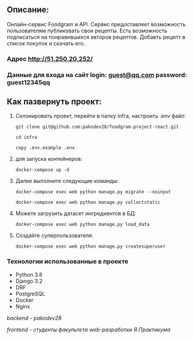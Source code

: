 ## Описание:

Онлайн-сервис Foodgram и API. Сервис предоставляет возможность пользователям публиковать свои рецепты. Есть возможность подписаться на понравившихся авторов рецептов. Добавть рецепт в список покупок и скачать его.


### Адрес http://51.250.20.252/

### Данные для входа на сайт login: guest@qq.com password: guest12345qq


## Как пазвернуть проект:
1. Склонировать проект, перейти в папку infra, настроить .env файл:
    ```
    git clone git@github.com:pakodev28/foodgram-project-react.git
    ```
    ```
    cd infra
    ```
    ```
    copy .env.example .env
    ```
2. для запуска контейнеров:
    ```
    docker-compose up -d
    ```
3. Далее выполните следующие команды:
    ```
    docker-compose exec web python manage.py migrate --noinput
    ```
    ```
    docker-compose exec web python manage.py collectstatic
    ```
4. Можете загрузить датасет ингредиентов в БД:
    ```
    docker-compose exec web python manage.py load_data
    ```
5. Создайте суперпользователя:
    ```
    docker-compose exec web python manage.py createsuperuser
    ```


### Технологии использованные в проекте
- Python 3.8
- Django 3.2
- DRF
- PostgreSQL
- Docker
- Nginx

*backend - pakodev28*

*frontend - студенты факультета web-разработки Я.Практикума*
